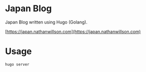 # Japan Blog
Japan Blog written using Hugo (Golang).

[https://japan.nathanwillson.com](https://japan.nathanwillson.com)

# Usage

`hugo server`
